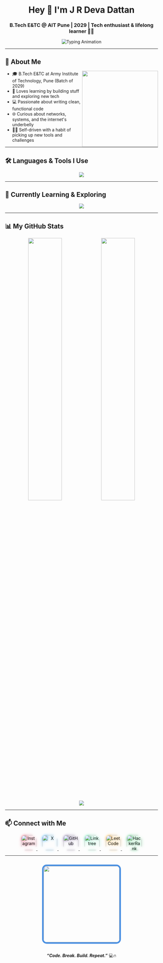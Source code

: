 <!-- README.md -->

<h1 align="center">Hey 👋 I'm J R Deva Dattan</h1>
<h3 align="center">B.Tech E&TC @ AIT Pune | 2029 | Tech enthusiast & lifelong learner 🚀✨</h3>

<p align="center">
  <img src="https://readme-typing-svg.demolab.com?font=Fira+Code&size=24&pause=1000&center=true&vCenter=true&width=600&lines=Hi%2C+I'm+J+R+Deva+Dattan+%F0%9F%91%8B;Builder+%7C+Learner+%7C+Explorer+%F0%9F%9A%80;Python%2C+C%2B%2B%2C+Linux+Lover+%F0%9F%90%A7;Currently+learning+Java%2C+Fullstack+%F0%9F%96%A5%EF%B8%8F;Follow+my+tech+journey+%F0%9F%94%8E" alt="Typing Animation" />

</p>

---

## 🧠 About Me

<img align="right" src="https://media.giphy.com/media/L1R1tvI9svkIWwpVYr/giphy.gif" width="250"/>

- 🎓 B.Tech E&TC at Army Institute of Technology, Pune (Batch of 2029)
- 🔧 Loves learning by building stuff and exploring new tech
- 💻 Passionate about writing clean, functional code
- 🌐 Curious about networks, systems, and the internet's underbelly
- 🧑‍💻 Self-driven with a habit of picking up new tools and challenges

---

## 🛠️ Languages & Tools I Use

<p align="center">
  <img src="https://skillicons.dev/icons?i=python,cpp,html,css,linux,vscode,git,github" />
</p>

---

## 🌱 Currently Learning & Exploring

<p align="center">
  <img src="https://skillicons.dev/icons?i=java,react,nodejs,mongodb,docker,netlify" />
</p>

---

## 📊 My GitHub Stats

<p align="center">
  <img src="https://github-readme-stats.vercel.app/api?username=jrdevadattan&show_icons=true&theme=tokyonight&hide_border=true&border_radius=10&custom_title=My%20GitHub%20Stats" width="47%"/>
  <img src="https://github-readme-stats.vercel.app/api/top-langs/?username=jrdevadattan&layout=compact&theme=tokyonight&hide_border=true&border_radius=10" width="47%"/>
</p>

<p align="center">
  <img src="https://github-readme-activity-graph.vercel.app/graph?username=jrdevadattan&theme=react-dark&hide_border=true&radius=10" />
</p>

---

## 📫 Connect with Me

<p align="center">

<a href="https://www.instagram.com/jrdevadattan" target="_blank" rel="noopener">
  <img src="https://img.shields.io/badge/Instagram-%23E4405F?style=for-the-badge&logo=instagram&logoColor=white" alt="Instagram" height="50" style="border-radius: 16px; filter: drop-shadow(0 0 4px #E4405F);" />
</a>
&nbsp;&nbsp;&nbsp;
<a href="https://x.com/jrdevadattan" target="_blank" rel="noopener">
  <img src="https://img.shields.io/badge/X-%23000000?style=for-the-badge&logo=x&logoColor=white" alt="X" height="50" style="border-radius: 16px; filter: drop-shadow(0 0 4px #1DA1F2);" />
</a>
&nbsp;&nbsp;&nbsp;
<a href="https://github.com/jrdevadattan/jrdevadattan" target="_blank" rel="noopener">
  <img src="https://img.shields.io/badge/GitHub-%23181717?style=for-the-badge&logo=github&logoColor=white" alt="GitHub" height="50" style="border-radius: 16px; filter: drop-shadow(0 0 4px #6e5494);" />
</a>
&nbsp;&nbsp;&nbsp;
<a href="https://linktr.ee/jrdevadattan" target="_blank" rel="noopener">
  <img src="https://img.shields.io/badge/Linktree-%2339E09B?style=for-the-badge&logo=linktree&logoColor=white" alt="Linktree" height="50" style="border-radius: 16px; filter: drop-shadow(0 0 4px #39E09B);" />
</a>
&nbsp;&nbsp;&nbsp;
<a href="https://leetcode.com/u/jrdevadattan/" target="_blank" rel="noopener">
  <img src="https://img.shields.io/badge/LeetCode-FFA116?style=for-the-badge&logo=leetcode&logoColor=white" alt="LeetCode" height="50" style="border-radius: 16px; filter: drop-shadow(0 0 4px #FFA116);" />
</a>
&nbsp;&nbsp;&nbsp;
<a href="https://www.hackerrank.com/profile/jrdevadattan" target="_blank" rel="noopener">
  <img src="https://img.shields.io/badge/HackerRank-2EC866?style=for-the-badge&logo=hackerrank&logoColor=white" alt="HackerRank" height="50" style="border-radius: 16px; filter: drop-shadow(0 0 4px #2EC866);" />
</a>

</p>

---

<p align="center">
  <img
    src="https://media.giphy.com/media/qgQUggAC3Pfv687qPC/giphy.gif"
    width="250"
    style="
      border: 5px solid #4A90E2;
      border-radius: 15px;
      margin: 15px 0;
    "
  />
</p>




<p align="center">
  <b><i>“Code. Break. Build. Repeat.”</i></b> 💻🔥
</p>
